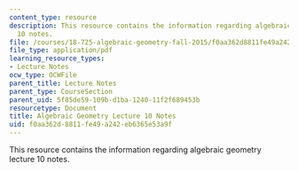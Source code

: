 ```yaml
---
content_type: resource
description: This resource contains the information regarding algebraic geometry lecture
  10 notes.
file: /courses/18-725-algebraic-geometry-fall-2015/f0aa362d8811fe49a242eb6365e53a9f_MIT18_725F15_lec10.pdf
file_type: application/pdf
learning_resource_types:
- Lecture Notes
ocw_type: OCWFile
parent_title: Lecture Notes
parent_type: CourseSection
parent_uid: 5f85de59-109b-d1ba-1240-11f2f689453b
resourcetype: Document
title: Algebraic Geometry Lecture 10 Notes
uid: f0aa362d-8811-fe49-a242-eb6365e53a9f
---
```

This resource contains the information regarding algebraic geometry lecture 10 notes.

